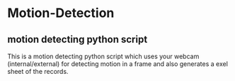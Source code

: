 # Motion-Detection
motion detecting python script 
----
This is a motion detecting python script which uses your webcam (internal/external) for detecting motion in a frame and also generates a exel sheet of the records.

